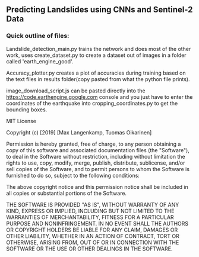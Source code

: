 ## Predicting Landslides using CNNs and Sentinel-2 Data

### Quick outline of files:
Landslide_detection_main.py trains the network and does most of the other work, uses create_dataset.py to create a dataset out of images in a folder called 'earth_engine_good'. 

Accuracy_plotter.py creates a plot of accuracies during training based on the text files in results folder(copy pasted from what the python file prints).

image_download_script.js can be pasted directly into the https://code.earthengine.google.com console and you just have to enter the coordinates of the earthquake into cropping_coordinates.py to get the bounding boxes.


MIT License

Copyright (c) [2019] [Max Langenkamp, Tuomas Oikarinen]

Permission is hereby granted, free of charge, to any person obtaining a copy
of this software and associated documentation files (the "Software"), to deal
in the Software without restriction, including without limitation the rights
to use, copy, modify, merge, publish, distribute, sublicense, and/or sell
copies of the Software, and to permit persons to whom the Software is
furnished to do so, subject to the following conditions:

The above copyright notice and this permission notice shall be included in all
copies or substantial portions of the Software.

THE SOFTWARE IS PROVIDED "AS IS", WITHOUT WARRANTY OF ANY KIND, EXPRESS OR
IMPLIED, INCLUDING BUT NOT LIMITED TO THE WARRANTIES OF MERCHANTABILITY,
FITNESS FOR A PARTICULAR PURPOSE AND NONINFRINGEMENT. IN NO EVENT SHALL THE
AUTHORS OR COPYRIGHT HOLDERS BE LIABLE FOR ANY CLAIM, DAMAGES OR OTHER
LIABILITY, WHETHER IN AN ACTION OF CONTRACT, TORT OR OTHERWISE, ARISING FROM,
OUT OF OR IN CONNECTION WITH THE SOFTWARE OR THE USE OR OTHER DEALINGS IN THE
SOFTWARE.
